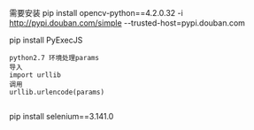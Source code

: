 需要安装
pip install opencv-python==4.2.0.32  -i http://pypi.douban.com/simple --trusted-host=pypi.douban.com

pip install PyExecJS

```
python2.7 环境处理params
导入
import urllib
调用
urllib.urlencode(params)


```

pip install selenium==3.141.0